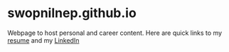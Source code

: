# swopnilnep.github.io

Webpage to host personal and career content. 
Here are quick links to my [resume](https://swopnilnep.github.io/files/swopnil_resume.pdf) and my [LinkedIn](https://linkedin.com/in/swopnilnep)
